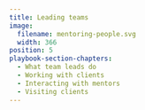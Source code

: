 ```yaml
---
title: Leading teams
image:
  filename: mentoring-people.svg
  width: 366
position: 5
playbook-section-chapters:
  - What team leads do
  - Working with clients
  - Interacting with mentors
  - Visiting clients
---
```

